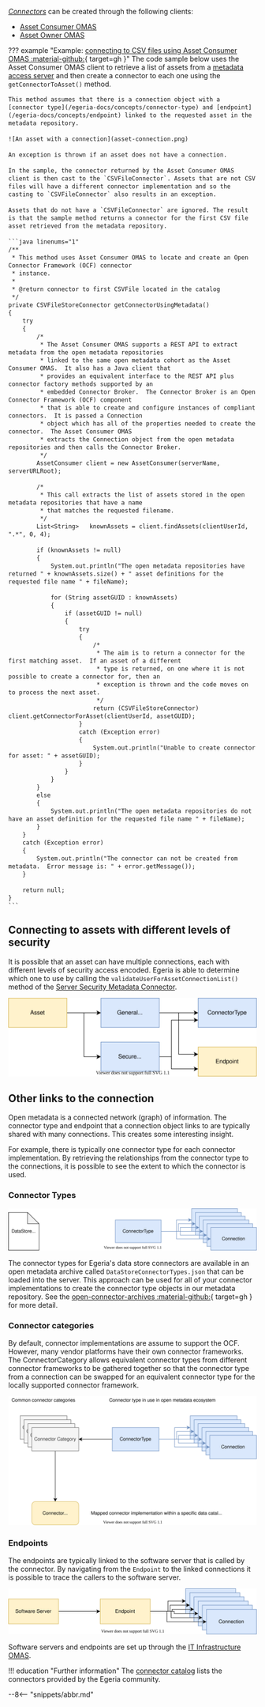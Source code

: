 <!-- SPDX-License-Identifier: CC-BY-4.0 -->
<!-- Copyright Contributors to the Egeria project. -->


[*Connectors*](/egeria-docs/concepts/connector) can be created through the following clients:

- [Asset Consumer OMAS](/egeria-docs/services/omas/asset-consumer/overview)
- [Asset Owner OMAS](/egeria-docs/services/omas/asset-owner/overview)

??? example "Example: [connecting to CSV files using Asset Consumer OMAS :material-github:](https://github.com/odpi/egeria/blob/master/open-metadata-resources/open-metadata-samples/access-services-samples/asset-management-samples/asset-reader-csv-sample/src/main/java/org/odpi/openmetadata/accessservices/assetconsumer/samples/readcsvfile/CSVFileReaderSample.java){ target=gh }"
    The code sample below uses the Asset Consumer OMAS client to retrieve a list of assets from a [metadata access server](/egeria-docs/concepts/metadata-access-server) and then create a connector to each one using the `getConnectorToAsset()` method.

    This method assumes that there is a connection object with a [connector type](/egeria-docs/concepts/connector-type) and [endpoint](/egeria-docs/concepts/endpoint) linked to the requested asset in the metadata repository.

    ![An asset with a connection](asset-connection.png)

    An exception is thrown if an asset does not have a connection. 

    In the sample, the connector returned by the Asset Consumer OMAS client is then cast to the `CSVFileConnector`. Assets that are not CSV files will have a different connector implementation and so the casting to `CSVFileConnector` also results in an exception.

    Assets that do not have a `CSVFileConnector` are ignored. The result is that the sample method returns a connector for the first CSV file asset retrieved from the metadata repository.

    ```java linenums="1"
    /**
     * This method uses Asset Consumer OMAS to locate and create an Open Connector Framework (OCF) connector
     * instance.
     *
     * @return connector to first CSVFile located in the catalog
     */
    private CSVFileStoreConnector getConnectorUsingMetadata()
    {
        try
        {
            /*
             * The Asset Consumer OMAS supports a REST API to extract metadata from the open metadata repositories
             * linked to the same open metadata cohort as the Asset Consumer OMAS.  It also has a Java client that
             * provides an equivalent interface to the REST API plus connector factory methods supported by an
             * embedded Connector Broker.  The Connector Broker is an Open Connector Framework (OCF) component
             * that is able to create and configure instances of compliant connectors.  It is passed a Connection
             * object which has all of the properties needed to create the connector.  The Asset Consumer OMAS
             * extracts the Connection object from the open metadata repositories and then calls the Connector Broker.
             */
            AssetConsumer client = new AssetConsumer(serverName, serverURLRoot);

            /*
             * This call extracts the list of assets stored in the open metadata repositories that have a name
             * that matches the requested filename.
             */
            List<String>   knownAssets = client.findAssets(clientUserId, ".*", 0, 4);

            if (knownAssets != null)
            {
                System.out.println("The open metadata repositories have returned " + knownAssets.size() + " asset definitions for the requested file name " + fileName);

                for (String assetGUID : knownAssets)
                {
                    if (assetGUID != null)
                    {
                        try
                        {
                            /*
                             * The aim is to return a connector for the first matching asset.  If an asset of a different
                             * type is returned, on one where it is not possible to create a connector for, then an
                             * exception is thrown and the code moves on to process the next asset.
                             */
                            return (CSVFileStoreConnector) client.getConnectorForAsset(clientUserId, assetGUID);
                        }
                        catch (Exception error)
                        {
                            System.out.println("Unable to create connector for asset: " + assetGUID);
                        }
                    }
                }
            }
            else
            {
                System.out.println("The open metadata repositories do not have an asset definition for the requested file name " + fileName);
            }
        }
        catch (Exception error)
        {
            System.out.println("The connector can not be created from metadata.  Error message is: " + error.getMessage());
        }

        return null;
    }
    ```

## Connecting to assets with different levels of security

It is possible that an asset can have multiple connections, each with different levels of security access encoded. Egeria is able to determine which one to use by calling the `validateUserForAssetConnectionList()` method of the [Server Security Metadata Connector](/egeria-docs/guides/developer/runtime-connectors/server-metadata-security-connector).

![Multiple connections for an asset](multiple-asset-connections.svg)

## Other links to the connection

Open metadata is a connected network (graph) of information. The connector type and endpoint that a connection object links to are typically shared with many connections. This creates some interesting insight.

For example, there is typically one connector type for each connector implementation. By retrieving the relationships from the connector type to the connections, it is possible to see the extent to which the connector is used.

### Connector Types

![Uses of a connector implementation](uses-of-a-connector-implementation.svg)

The connector types for Egeria's data store connectors are available in an open metadata archive called `DataStoreConnectorTypes.json` that can be loaded into the server. This approach can be used for all of your connector implementations to create the connector type objects in our metadata repository. See the [open-connector-archives :material-github:](https://github.com/odpi/egeria/tree/master/open-metadata-resources/open-metadata-archives/open-connector-archives){ target=gh } for more detail.

### Connector categories

By default, connector implementations are assume to support the OCF. However, many vendor platforms have their own connector frameworks. The ConnectorCategory allows equivalent connector types from different connector frameworks to be gathered together so that the connector type from a connection can be swapped for an equivalent connector type for the locally supported connector framework.

![Connector Categories](connector-categories.svg)

### Endpoints

The endpoints are typically linked to the software server that is called by the connector. By navigating from the `Endpoint` to the linked connections it is possible to trace the callers to the software server.

![Connections to a software server](connections-to-a-software-server.svg)

Software servers and endpoints are set up through the [IT Infrastructure OMAS](/egeria-docs/services/omas/it-infrastructure).

!!! education "Further information"
    The [connector catalog](/egeria-docs/connectors) lists the connectors provided by the Egeria community.

--8<-- "snippets/abbr.md"
